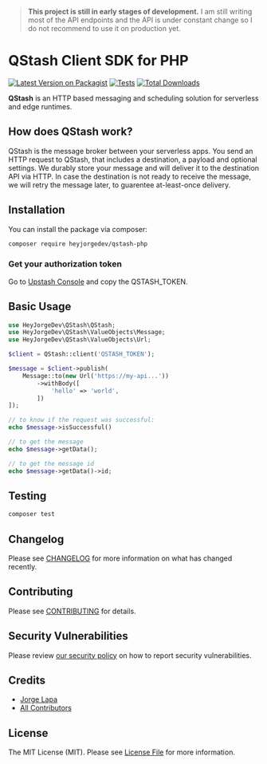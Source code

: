 > **This project is still in early stages of development.**
> I am still writing most of the API endpoints and the API is under constant change so I do not recommend to use it on production yet. 


# QStash Client SDK for PHP

[![Latest Version on Packagist](https://img.shields.io/packagist/v/heyjorgedev/qstash-php.svg?style=flat-square)](https://packagist.org/packages/heyjorgedev/qstash-php)
[![Tests](https://img.shields.io/github/actions/workflow/status/heyjorgedev/qstash-php/run-tests.yml?branch=main&label=tests&style=flat-square)](https://github.com/heyjorgedev/qstash-php/actions/workflows/run-tests.yml)
[![Total Downloads](https://img.shields.io/packagist/dt/heyjorgedev/qstash-php.svg?style=flat-square)](https://packagist.org/packages/heyjorgedev/qstash-php)

**QStash** is an HTTP based messaging and scheduling solution for serverless and
edge runtimes.

## How does QStash work?

QStash is the message broker between your serverless apps. You send an HTTP
request to QStash, that includes a destination, a payload and optional settings.
We durably store your message and will deliver it to the destination API via
HTTP. In case the destination is not ready to receive the message, we will retry
the message later, to guarentee at-least-once delivery.

## Installation

You can install the package via composer:

```bash
composer require heyjorgedev/qstash-php
```

### Get your authorization token

Go to [Upstash Console](https://console.upstash.com/qstash) and copy the QSTASH_TOKEN.

## Basic Usage

```php
use HeyJorgeDev\QStash\QStash;
use HeyJorgeDev\QStash\ValueObjects\Message;
use HeyJorgeDev\QStash\ValueObjects\Url;

$client = QStash::client('QSTASH_TOKEN');

$message = $client->publish(
    Message::to(new Url('https://my-api...'))
        ->withBody([
            'hello' => 'world',
        ])
]);

// to know if the request was successful:
echo $message->isSuccessful()

// to get the message
echo $message->getData();

// to get the message id
echo $message->getData()->id;
```

## Testing

```bash
composer test
```

## Changelog

Please see [CHANGELOG](CHANGELOG.md) for more information on what has changed recently.

## Contributing

Please see [CONTRIBUTING](https://github.com/spatie/.github/blob/main/CONTRIBUTING.md) for details.

## Security Vulnerabilities

Please review [our security policy](../../security/policy) on how to report security vulnerabilities.

## Credits

- [Jorge Lapa](https://github.com/heyjorgedev)
- [All Contributors](../../contributors)

## License

The MIT License (MIT). Please see [License File](LICENSE.md) for more information.
